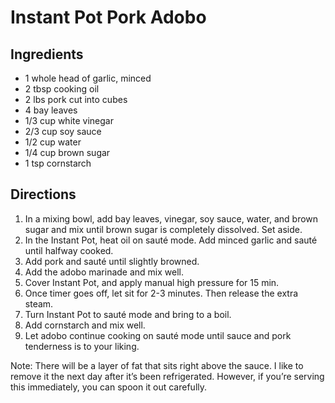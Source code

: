 # Instant Pot Pork Adobo

## Ingredients

- 1 whole head of garlic, minced
- 2 tbsp cooking oil
- 2 lbs pork cut into cubes
- 4 bay leaves
- 1/3 cup white vinegar
- 2/3 cup soy sauce
- 1/2 cup water
- 1/4 cup brown sugar
- 1 tsp cornstarch

## Directions

1. In a mixing bowl, add bay leaves, vinegar, soy sauce, water, and brown sugar and mix until brown sugar is completely dissolved. Set aside. 
2. In the Instant Pot, heat oil on sauté mode. Add minced garlic and sauté until halfway cooked. 
3. Add pork and sauté until slightly browned. 
4. Add the adobo marinade and mix well. 
5. Cover Instant Pot, and apply manual high pressure for 15 min. 
6. Once timer goes off, let sit for 2-3 minutes. Then release the extra steam. 
7. Turn Instant Pot to sauté mode and bring to a boil. 
8. Add cornstarch and mix well. 
9. Let adobo continue cooking on sauté mode until sauce and pork tenderness is to your liking.

Note: There will be a layer of fat that sits right above the sauce. I like to remove it the next day after it’s been refrigerated. However, if you’re serving this immediately, you can spoon it out carefully.
